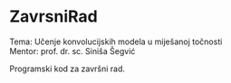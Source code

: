 # ZavrsniRad

Tema: Učenje konvolucijskih modela u miješanoj točnosti\
Mentor: prof. dr. sc. Siniša Šegvić

Programski kod za završni rad.
